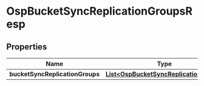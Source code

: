 # OspBucketSyncReplicationGroupsResp

## Properties
Name | Type | Description | Notes
------------ | ------------- | ------------- | -------------
**bucketSyncReplicationGroups** | [**List&lt;OspBucketSyncReplicationGroup&gt;**](OspBucketSyncReplicationGroup.md) |  |  [optional]
